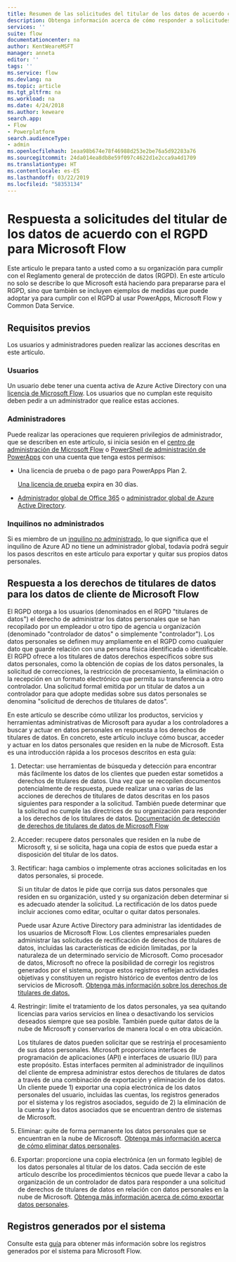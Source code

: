 ```yaml
---
title: Resumen de las solicitudes del titular de los datos de acuerdo con el RGPD | Microsoft Docs
description: Obtenga información acerca de cómo responder a solicitudes del titular de los datos de acuerdo con el RGPD para Microsoft Flow.
services: ''
suite: flow
documentationcenter: na
author: KentWeareMSFT
manager: anneta
editor: ''
tags: ''
ms.service: flow
ms.devlang: na
ms.topic: article
ms.tgt_pltfrm: na
ms.workload: na
ms.date: 4/24/2018
ms.author: keweare
search.app:
- Flow
- Powerplatform
search.audienceType:
- admin
ms.openlocfilehash: 1eaa98b674e78f46988d253e2be76a5d92283a76
ms.sourcegitcommit: 24da014ea8db8e59f097c4622d1e2cca9a4d1709
ms.translationtype: HT
ms.contentlocale: es-ES
ms.lasthandoff: 03/22/2019
ms.locfileid: "58353134"
---
```

# <a name="responding-to-gdpr-data-subject-requests-for-microsoft-flow"></a>Respuesta a solicitudes del titular de los datos de acuerdo con el RGPD para Microsoft Flow

Este articulo le prepara tanto a usted como a su organización para cumplir con el Reglamento general de protección de datos (RGPD). En este artículo no solo se describe lo que Microsoft está haciendo para prepararse para el RGPD, sino que también se incluyen ejemplos de medidas que puede adoptar ya para cumplir con el RGPD al usar PowerApps, Microsoft Flow y Common Data Service.

## <a name="prerequisites"></a>Requisitos previos

Los usuarios y administradores pueden realizar las acciones descritas en este artículo.

### <a name="users"></a>Usuarios

Un usuario debe tener una cuenta activa de Azure Active Directory con una [licencia de Microsoft Flow](https://preview.flow.microsoft.com/pricing/). Los usuarios que no cumplan este requisito deben pedir a un administrador que realice estas acciones.

### <a name="administrators"></a>Administradores

Puede realizar las operaciones que requieren privilegios de administrador, que se describen en este artículo, si inicia sesión en el [centro de administración de Microsoft Flow](https://admin.flow.microsoft.com/) o [PowerShell de administración de PowerApps](https://go.microsoft.com/fwlink/?linkid=871804) con una cuenta que tenga estos permisos:

- Una licencia de prueba o de pago para PowerApps Plan 2.

    [Una licencia de prueba](http://web.powerapps.com/trial) expira en 30 días.

- [Administrador global de Office 365](https://support.office.com/article/assign-admin-roles-in-office-365-for-business-eac4d046-1afd-4f1a-85fc-8219c79e1504) o [administrador global de Azure Active Directory](https://docs.microsoft.com/azure/active-directory/active-directory-assign-admin-roles-azure-portal).

### <a name="unmanaged-tenants"></a>Inquilinos no administrados
Si es miembro de un [inquilino no administrado](https://docs.microsoft.com/azure/active-directory/domains-admin-takeover), lo que significa que el inquilino de Azure AD no tiene un administrador global, todavía podrá seguir los pasos descritos en este artículo para exportar y quitar sus propios datos personales. 

## <a name="responding-to-dsrs-for-microsoft-flow-customer-data"></a>Respuesta a los derechos de titulares de datos para los datos de cliente de Microsoft Flow

El RGPD otorga a los usuarios (denominados en el RGPD "titulares de datos") el derecho de administrar los datos personales que se han recopilado por un empleador u otro tipo de agencia u organización (denominado "controlador de datos" o simplemente "controlador"). Los datos personales se definen muy ampliamente en el RGPD como cualquier dato que guarde relación con una persona física identificada o identificable. El RGPD ofrece a los titulares de datos derechos específicos sobre sus datos personales, como la obtención de copias de los datos personales, la solicitud de correcciones, la restricción de procesamiento, la eliminación o la recepción en un formato electrónico que permita su transferencia a otro controlador. Una solicitud formal emitida por un titular de datos a un controlador para que adopte medidas sobre sus datos personales se denomina "solicitud de derechos de titulares de datos".

En este artículo se describe cómo utilizar los productos, servicios y herramientas administrativas de Microsoft para ayudar a los controladores a buscar y actuar en datos personales en respuesta a los derechos de titulares de datos. En concreto, este artículo incluye cómo buscar, acceder y actuar en los datos personales que residen en la nube de Microsoft. Esta es una introducción rápida a los procesos descritos en esta guía:

1. Detectar: use herramientas de búsqueda y detección para encontrar más fácilmente los datos de los clientes que pueden estar sometidos a derechos de titulares de datos. Una vez que se recopilen documentos potencialmente de respuesta, puede realizar una o varias de las acciones de derechos de titulares de datos descritas en los pasos siguientes para responder a la solicitud. También puede determinar que la solicitud no cumple las directrices de su organización para responder a los derechos de los titulares de datos. [Documentación de detección de derechos de titulares de datos de Microsoft Flow](gdpr-dsr-discovery.md)

1. Acceder: recupere datos personales que residen en la nube de Microsoft y, si se solicita, haga una copia de estos que pueda estar a disposición del titular de los datos.

1. Rectificar: haga cambios o implemente otras acciones solicitadas en los datos personales, si procede.

    Si un titular de datos le pide que corrija sus datos personales que residen en su organización, usted y su organización deben determinar si es adecuado atender la solicitud.  La rectificación de los datos puede incluir acciones como editar, ocultar o quitar datos personales.

    Puede usar Azure Active Directory para administrar las identidades de los usuarios de Microsoft Flow. Los clientes empresariales pueden administrar las solicitudes de rectificación de derechos de titulares de datos, incluidas las características de edición limitadas, por la naturaleza de un determinado servicio de Microsoft.  Como procesador de datos, Microsoft no ofrece la posibilidad de corregir los registros generados por el sistema, porque estos registros reflejan actividades objetivas y constituyen un registro histórico de eventos dentro de los servicios de Microsoft.  [Obtenga más información sobre los derechos de titulares de datos.](https://docs.microsoft.com/microsoft-365/compliance/gdpr-dsr-azure)

1. Restringir: limite el tratamiento de los datos personales, ya sea quitando licencias para varios servicios en línea o desactivando los servicios deseados siempre que sea posible. También puede quitar datos de la nube de Microsoft y conservarlos de manera local o en otra ubicación.

    Los titulares de datos pueden solicitar que se restrinja el procesamiento de sus datos personales.  Microsoft proporciona interfaces de programación de aplicaciones (API) e interfaces de usuario (IU) para este propósito.  Estas interfaces permiten al administrador de inquilinos del cliente de empresa administrar estos derechos de titulares de datos a través de una combinación de exportación y eliminación de los datos. Un cliente puede 1) exportar una copia electrónica de los datos personales del usuario, incluidas las cuentas, los registros generados por el sistema y los registros asociados, seguido de 2) la eliminación de la cuenta y los datos asociados que se encuentran dentro de sistemas de Microsoft.

1. Eliminar: quite de forma permanente los datos personales que se encuentran en la nube de Microsoft. [Obtenga más información acerca de cómo eliminar datos personales](gdpr-dsr-delete.md).

1. Exportar: proporcione una copia electrónica (en un formato legible) de los datos personales al titular de los datos. Cada sección de este artículo describe los procedimientos técnicos que puede llevar a cabo la organización de un controlador de datos para responder a una solicitud de derechos de titulares de datos en relación con datos personales en la nube de Microsoft. [Obtenga más información acerca de cómo exportar datos personales](gdpr-dsr-export.md).

## <a name="system-generated-logs"></a>Registros generados por el sistema

Consulte esta [guía](https://docs.microsoft.com/powerapps/administrator/powerapps-gdpr-dsr-guide-systemlogs) para obtener más información sobre los registros generados por el sistema para Microsoft Flow.
